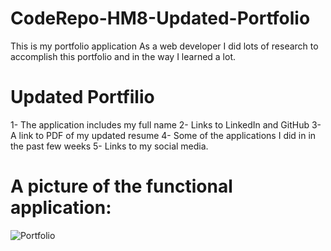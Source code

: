 # CodeRepo-HM8-Updated-Portfolio
This is my portfolio application
As a web developer I did lots of research to accomplish this portfolio and in the way I learned a lot. 

# Updated Portfilio
1- The application includes my full name
2- Links to LinkedIn and GitHub
3- A link to PDF of my updated resume
4- Some of the applications I did in in the past few weeks
5- Links to my social media. 

# A picture of the functional application:

![Portfolio](./asset/UpdatedPortfolio.gif)
